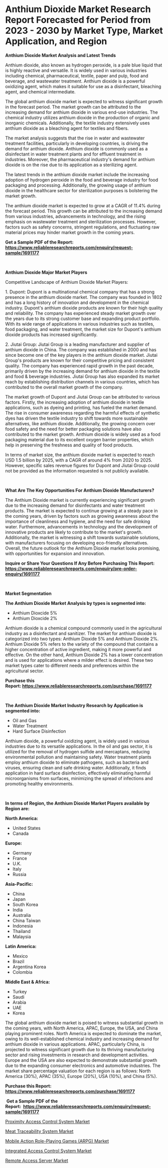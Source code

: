 <p><h1>Anthium Dioxide Market Research Report Forecasted for Period from 2023 -  2030 by Market Type, Market Application, and Region</h1></p><p><strong>Anthium Dioxide Market Analysis and Latest Trends</strong></p>
<p><p>Anthium dioxide, also known as hydrogen peroxide, is a pale blue liquid that is highly reactive and versatile. It is widely used in various industries including chemical, pharmaceutical, textile, paper and pulp, food and beverage, and wastewater treatment. Anthium dioxide is a powerful oxidizing agent, which makes it suitable for use as a disinfectant, bleaching agent, and chemical intermediate.</p><p>The global anthium dioxide market is expected to witness significant growth in the forecast period. The market growth can be attributed to the increasing demand for anthium dioxide in various end-use industries. The chemical industry utilizes anthium dioxide in the production of organic and inorganic chemicals. Additionally, the textile industry extensively uses anthium dioxide as a bleaching agent for textiles and fibers.</p><p>The market analysis suggests that the rise in water and wastewater treatment facilities, particularly in developing countries, is driving the demand for anthium dioxide. Anthium dioxide is commonly used as a disinfectant in water treatment plants and for effluent treatment in industries. Moreover, the pharmaceutical industry's demand for anthium dioxide is on the rise due to its application as a sterilizing agent.</p><p>The latest trends in the anthium dioxide market include the increasing adoption of hydrogen peroxide in the food and beverage industry for food packaging and processing. Additionally, the growing usage of anthium dioxide in the healthcare sector for sterilization purposes is bolstering the market growth.</p><p>The anthium dioxide market is expected to grow at a CAGR of 11.4% during the forecast period. This growth can be attributed to the increasing demand from various industries, advancements in technology, and the rising emphasis on wastewater treatment and sterilization processes. However, factors such as safety concerns, stringent regulations, and fluctuating raw material prices may hinder market growth in the coming years.</p></p>
<p><strong>Get a Sample PDF of the Report:&nbsp; <a href="https://www.reliableresearchreports.com/enquiry/request-sample/1691177">https://www.reliableresearchreports.com/enquiry/request-sample/1691177</a></strong></p>
<p>&nbsp;</p>
<p><strong>Anthium Dioxide Major Market Players</strong></p>
<p><p>Competitive Landscape of Anthium Dioxide Market Players:</p><p>1. Dupont: Dupont is a multinational chemical company that has a strong presence in the anthium dioxide market. The company was founded in 1802 and has a long history of innovation and development in the chemical industry. Dupont's anthium dioxide products are known for their high quality and reliability. The company has experienced steady market growth over the years due to its strong customer base and expanding product portfolio. With its wide range of applications in various industries such as textiles, food packaging, and water treatment, the market size for Dupont's anthium dioxide products has increased significantly.</p><p>2. Jiutai Group: Jiutai Group is a leading manufacturer and supplier of anthium dioxide in China. The company was established in 2000 and has since become one of the key players in the anthium dioxide market. Jiutai Group's products are known for their competitive pricing and consistent quality. The company has experienced rapid growth in the past decade, primarily driven by the increasing demand for anthium dioxide in the textile and food & beverage industries. Jiutai Group has also expanded its market reach by establishing distribution channels in various countries, which has contributed to the overall market growth of the company.</p><p>The market growth of Dupont and Jiutai Group can be attributed to various factors. Firstly, the increasing adoption of anthium dioxide in textile applications, such as dyeing and printing, has fueled the market demand. The rise in consumer awareness regarding the harmful effects of synthetic dyes has driven the textile industry to shift towards more sustainable alternatives, like anthium dioxide. Additionally, the growing concern over food safety and the need for better packaging solutions have also contributed to the market growth. Anthium dioxide is widely used as a food packaging material due to its excellent oxygen barrier properties, which help in preserving the freshness and quality of food products.</p><p>In terms of market size, the anthium dioxide market is expected to reach USD 1.5 billion by 2025, with a CAGR of around 4% from 2020 to 2025. However, specific sales revenue figures for Dupont and Jiutai Group could not be provided as the information requested is not publicly available.</p></p>
<p>&nbsp;</p>
<p><strong>What Are The Key Opportunities For Anthium Dioxide Manufacturers?</strong></p>
<p><p>The Anthium Dioxide market is currently experiencing significant growth due to the increasing demand for disinfectants and water treatment products. The market is expected to continue growing at a steady pace in the coming years, driven by factors such as growing awareness about the importance of cleanliness and hygiene, and the need for safe drinking water. Furthermore, advancements in technology and the development of innovative products are likely to contribute to the market's growth. Additionally, the market is witnessing a shift towards sustainable solutions, with manufacturers focusing on developing eco-friendly alternatives. Overall, the future outlook for the Anthium Dioxide market looks promising, with opportunities for expansion and innovation.</p></p>
<p><strong>Inquire or Share Your Questions If Any Before Purchasing This Report: <a href="https://www.reliableresearchreports.com/enquiry/pre-order-enquiry/1691177">https://www.reliableresearchreports.com/enquiry/pre-order-enquiry/1691177</a></strong></p>
<p>&nbsp;</p>
<p><strong>Market Segmentation</strong></p>
<p><strong>The Anthium Dioxide Market Analysis by types is segmented into:</strong></p>
<p><ul><li>Anthium Dioxcide 5%</li><li>Anthium Dioxcide 2%</li></ul></p>
<p><p>Anthium dioxide is a chemical compound commonly used in the agricultural industry as a disinfectant and sanitizer. The market for anthium dioxide is categorized into two types: Anthium Dioxide 5% and Anthium Dioxide 2%. Anthium Dioxide 5% refers to the variety of the compound that contains a higher concentration of active ingredient, making it more powerful and effective. On the other hand, Anthium Dioxide 2% has a lower concentration and is used for applications where a milder effect is desired. These two market types cater to different needs and preferences within the agricultural sector.</p></p>
<p><strong>Purchase this Report:&nbsp;<a href="https://www.reliableresearchreports.com/purchase/1691177">https://www.reliableresearchreports.com/purchase/1691177</a></strong></p>
<p>&nbsp;</p>
<p><strong>The Anthium Dioxide Market Industry Research by Application is segmented into:</strong></p>
<p><ul><li>Oil and Gas</li><li>Water Treatment</li><li>Hard Surface Disinfection</li></ul></p>
<p><p>Anthium dioxide, a powerful oxidizing agent, is widely used in various industries due to its versatile applications. In the oil and gas sector, it is utilized for the removal of hydrogen sulfide and mercaptans, reducing environmental pollution and maintaining safety. Water treatment plants employ anthium dioxide to eliminate pathogens, such as bacteria and viruses, ensuring clean and safe drinking water. Additionally, it finds application in hard surface disinfection, effectively eliminating harmful microorganisms from surfaces, minimizing the spread of infections and promoting healthy environments.</p></p>
<p>&nbsp;</p>
<p><strong>In terms of Region, the Anthium Dioxide Market Players available by Region are:</strong></p>
<p>
    <p> <strong> North America: </strong>
        <ul>
            <li>United States</li>
            <li>Canada</li>
        </ul>
        </p> 
    <p> <strong> Europe: </strong>
        <ul>
            <li>Germany</li>
            <li>France</li>
            <li>U.K.</li>
            <li>Italy</li>
            <li>Russia</li>
        </ul>
        </p> 
    <p> <strong> Asia-Pacific: </strong>
        <ul>
            <li>China</li>
            <li>Japan</li>
            <li>South Korea</li>
            <li>India</li>
            <li>Australia</li>
            <li>China Taiwan</li>
            <li>Indonesia</li>
            <li>Thailand</li>
            <li>Malaysia</li>
        </ul>
        </p> 
    <p> <strong> Latin America: </strong>
        <ul>
            <li>Mexico</li>
            <li>Brazil</li>
            <li>Argentina Korea</li>
            <li>Colombia</li>
        </ul>
        </p> 
    <p> <strong> Middle East & Africa: </strong>
        <ul>
            <li>Turkey</li>
            <li>Saudi</li>
            <li>Arabia</li>
            <li>UAE</li>
            <li>Korea</li>
        </ul>
    </p>
    </p>
<p><p>The global anthium dioxide market is poised to witness substantial growth in the coming years, with North America, APAC, Europe, the USA, and China playing prominent roles. North America is expected to dominate the market, owing to its well-established chemical industry and increasing demand for anthium dioxide in various applications. APAC, particularly China, is projected to witness significant growth due to its thriving manufacturing sector and rising investments in research and development activities. Europe and the USA are also expected to demonstrate substantial growth due to the expanding consumer electronics and automotive industries. The market share percentage valuation for each region is as follows: North America (30%), APAC (35%), Europe (20%), USA (10%), and China (5%).</p></p>
<p><strong>Purchase this Report: <a href="https://www.reliableresearchreports.com/purchase/1691177">https://www.reliableresearchreports.com/purchase/1691177</a></strong></p>
<p>&nbsp;<strong>Get a Sample PDF of the Report:&nbsp;&nbsp;<a href="https://www.reliableresearchreports.com/enquiry/request-sample/1691177">https://www.reliableresearchreports.com/enquiry/request-sample/1691177</a></strong></p>
<p><strong></strong></p>
<p><p><a href="https://www.linkedin.com/pulse/proximity-access-control-system-market-insights-players-forecast-j3doc/">Proximity Access Control System Market</a></p><p><a href="https://medium.com/@beverlychen69/meat-traceability-system-market-competitive-analysis-market-trends-and-forecast-to-2030-452ce609621f">Meat Traceability System Market</a></p><p><a href="https://medium.com/@rachelyoung56/analyzing-mobile-action-role-playing-games-arpg-market-global-industry-perspective-and-forecast-29c643284c4d">Mobile Action Role-Playing Games (ARPG) Market</a></p><p><a href="https://www.linkedin.com/pulse/integrated-access-control-system-market-research-report-jxbre/">Integrated Access Control System Market</a></p><p><a href="https://www.linkedin.com/pulse/decoding-remote-access-server-market-deep-dive-latest-eolbc/">Remote Access Server Market</a></p></p>